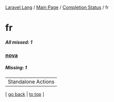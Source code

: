 [Laravel Lang](https://github.com/Laravel-Lang/lang) / [Main Page](../index.md) / [Completion Status](../status.md) / fr

# fr

##### All missed: 1


### [nova](https://github.com/Laravel-Lang/lang/blob/master/locales/fr/packages/nova.json)

##### Missing: 1

<table >
<tr><td align="left" >
Standalone Actions
</td>
</tr>

</table>


[ [go back](../status.md) | [to top](#) ]

